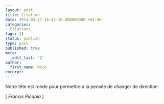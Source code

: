 ```yaml
---
layout: post
title: Citation
date: 2014-03-17 16:42:10.000000000 +01:00
categories:
- Citations
tags: []
status: publish
type: post
published: true
meta:
  _edit_last: '2'
author:
  first_name: Nico
excerpt:
---
```

<p>Notre tête est ronde pour permettre à la pensée de changer de direction.</p>
<p>[ <em>Francis Picabia</em> ]</p>
<p>&nbsp;</p>
<p>&nbsp;</p>
